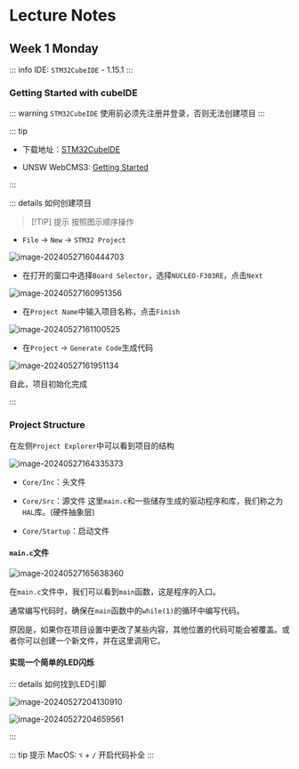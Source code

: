 # Lecture Notes


## Week 1 Monday

::: info
 IDE: `STM32CubeIDE` - 1.15.1
:::

### Getting Started with cubeIDE

::: warning
`STM32CubeIDE` 使用前必须先注册并登录，否则无法创建项目
:::

::: tip
* 下载地址：[STM32CubeIDE](https://www.st.com/en/development-tools/stm32cubeide.html#get-software)

* UNSW WebCMS3: [Getting Started](https://webcms3.cse.unsw.edu.au/files/12a63b255ed3a3ea67875e4b90eeedc6484d05e47d52f8735f78d4313c9761aa)

:::

::: details 如何创建项目

> [!TIP] 提示
> 按照图示顺序操作

* `File` → `New` → `STM32 Project`

![image-20240527160444703](img/image-20240527160444703.png)

* 在打开的窗口中选择`Board Selector`，选择`NUCLEO-F303RE`，点击`Next`

![image-20240527160951356](img/image-20240527160951356.png)

* 在`Project Name`中输入项目名称，点击`Finish`

![image-20240527161100525](img/image-20240527161100525.png)

* 在`Project` → `Generate Code`生成代码

![image-20240527161951134](img/image-20240527161951134.png)

自此，项目初始化完成

:::

### Project Structure

 在左侧`Project Explorer`中可以看到项目的结构

![image-20240527164335373](img/image-20240527164335373.png)

* `Core/Inc`：头文件

* `Core/Src`：源文件
 这里`main.c`和一些储存生成的驱动程序和库，我们称之为`HAL`库。(硬件抽象层)

* `Core/Startup`：启动文件

#### `main.c`文件

![image-20240527165638360](img/image-20240527165638360.png)

在`main.c`文件中，我们可以看到`main`函数，这是程序的入口。

通常编写代码时，确保在`main`函数中的`while(1)`的循环中编写代码。

原因是，如果你在项目设置中更改了某些内容，其他位置的代码可能会被覆盖。或者你可以创建一个新文件，并在这里调用它。

#### 实现一个简单的LED闪烁

::: details 如何找到LED引脚

![image-20240527204130910](img/image-20240527204130910.png)

![image-20240527204659561](img/image-20240527204659561.png)

:::

::: tip 提示
MacOS: `⌥` + `/` 开启代码补全
:::



